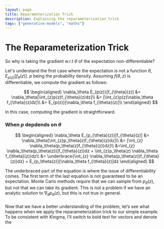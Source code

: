 ```yaml
---
layout: page
title: Reparameterization Trick
description: Explaining the reparameterization trick
tags: ["generative-models", "maths"]
---
```


# The Reparameterization Trick
So why is taking the gradient w.r.t $\theta$ of the expectation non-differentiable? 

Let's understand the first case where the expectation is not a function $\theta$, $E_{p(z)}[f_\theta(z)]$. $p$ being the probability density.
Assuming $f(\theta,z)$ is differentiable, we compute the gradient as follows:

$$
\begin{aligned}
\nabla_\theta E_{p(z)}[f_{\theta}(z)] &= \nabla_\theta[\int_{z}p(z)f_{\theta}(z)dz]\\
&= [\int_{z}p(z)\nabla_\theta f_{\theta}(z)dz]\\
&= E_{p(z)}[\nabla_\theta f_{\theta}(z)]\\
\end{aligned}
$$

In this case, computing the gradient is straightforward. 

### When $p$ depdends on $\theta$
$$
\begin{aligned}
\nabla_\theta E_{p_{\theta}(z)}[f_{\theta}(z)] &= \nabla_\theta[\int_{z}p_\theta(z)f_{\theta}(z)dz]\\
&= [\int_{z} \nabla_\theta(p_\theta(z)f_{\theta}(z))dz]\\
&=\int_{z} \nabla_\theta(p_\theta(z))]f_{\theta}(z))dz + \int_{z}p_\theta(z) \nabla_\theta f_{\theta}(z))dz\\
&= \underbrace{\int_{z} \nabla_\theta(p_\theta(z))f_{\theta}(z))dz} + E_{p_\theta(z)}[\nabla_\theta f_{\theta}(z)]dz
\end{aligned}
$$

The underbraced part of the equation is where the issue of differentiability comes. The first term of the last equation is not guaranteed to be an expectation. Monte Carlo methods require that we can sample from $p_\theta(z)$, but not that we can take its gradient. This is not a problem if we have an analytic solution to  $\nabla_\theta p_\theta(z)$, but this is not true in general.


### 
Now that we have a better understanding of the problem, let’s see what happens when we apply the reparameterization trick to our simple example. To be consistent with Kingma, I’ll switch to bold text for vectors and denote the 


